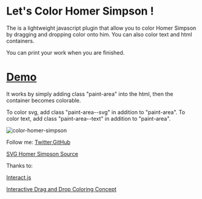 Let's Color Homer Simpson !
=========


The is a lightweight javascript plugin that allow you to color Homer Simpson by dragging and dropping color onto him. You can also color text and html containers. 

You can print your work when you are finished. 

[Demo](http://chloechen.io/color-homer-simpson/)
=========

It works by simply adding class "paint-area" into the html, then the container becomes colorable. 

To color svg, add class "paint-area--svg" in addition to "paint-area". 
To color text, add class "paint-area--text"
in addition to "paint-area".

![color-homer-simpson](http://chloechen.io/color-homer-simpson/img/homer.png)


Follow me: [Twitter](https://twitter.com/chloechenlei),[GitHub](https://github.com/chloeleichen)

[SVG Homer Simpson Source](https://github.com/In-Loco-Media/svg_geometry/blob/master/spec/svg_geometry/files/homer-simpson.svg)

Thanks to: 

[Interact.js](interactjs.io/)

[Interactive Drag and Drop Coloring Concept](http://tympanus.net/codrops/2015/04/22/interactive-drag-drop-coloring-concept/)


